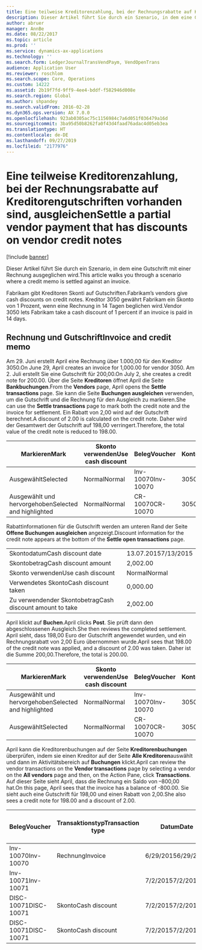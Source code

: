 ```yaml
---
title: Eine teilweise Kreditorenzahlung, bei der Rechnungsrabatte auf Kreditorengutschriften vorhanden sind, ausgleichen
description: Dieser Artikel führt Sie durch ein Szenario, in dem eine Gutschrift mit einer Rechnung ausgeglichen wird.
author: abruer
manager: AnnBe
ms.date: 08/22/2017
ms.topic: article
ms.prod: ''
ms.service: dynamics-ax-applications
ms.technology: ''
ms.search.form: LedgerJournalTransVendPaym, VendOpenTrans
audience: Application User
ms.reviewer: roschlom
ms.search.scope: Core, Operations
ms.custom: 14222
ms.assetid: 2b19f7fd-9ff9-4ee4-bddf-f582946d008e
ms.search.region: Global
ms.author: shpandey
ms.search.validFrom: 2016-02-28
ms.dyn365.ops.version: AX 7.0.0
ms.openlocfilehash: 923ab0305ac75c1156984c7a6d051f036479a16d
ms.sourcegitcommit: 3ba95d50b8262fa0f43d4faad76adac4d05eb3ea
ms.translationtype: HT
ms.contentlocale: de-DE
ms.lasthandoff: 09/27/2019
ms.locfileid: "2177976"
---
```

# <a name="settle-a-partial-vendor-payment-that-has-discounts-on-vendor-credit-notes"></a><span data-ttu-id="59409-103">Eine teilweise Kreditorenzahlung, bei der Rechnungsrabatte auf Kreditorengutschriften vorhanden sind, ausgleichen</span><span class="sxs-lookup"><span data-stu-id="59409-103">Settle a partial vendor payment that has discounts on vendor credit notes</span></span>

[!include [banner](../includes/banner.md)]

<span data-ttu-id="59409-104">Dieser Artikel führt Sie durch ein Szenario, in dem eine Gutschrift mit einer Rechnung ausgeglichen wird.</span><span class="sxs-lookup"><span data-stu-id="59409-104">This article walks you through a scenario where a credit memo is settled against an invoice.</span></span>

<span data-ttu-id="59409-105">Fabrikam gibt Kreditoren Skonti auf Gutschriften.</span><span class="sxs-lookup"><span data-stu-id="59409-105">Fabrikam’s vendors give cash discounts on credit notes.</span></span> <span data-ttu-id="59409-106">Kreditor 3050 gewährt Fabrikam ein Skonto von 1 Prozent, wenn eine Rechnung in 14 Tagen beglichen wird.</span><span class="sxs-lookup"><span data-stu-id="59409-106">Vendor 3050 lets Fabrikam take a cash discount of 1 percent if an invoice is paid in 14 days.</span></span>

## <a name="invoice-and-credit-memo"></a><span data-ttu-id="59409-107">Rechnung und Gutschrift</span><span class="sxs-lookup"><span data-stu-id="59409-107">Invoice and credit memo</span></span>
<span data-ttu-id="59409-108">Am 29. Juni erstellt April eine Rechnung über 1.000,00 für den Kreditor 3050.</span><span class="sxs-lookup"><span data-stu-id="59409-108">On June 29, April creates an invoice for 1,000.00 for vendor 3050.</span></span> <span data-ttu-id="59409-109">Am 2. Juli erstellt Sie eine Gutschrift für 200,00.</span><span class="sxs-lookup"><span data-stu-id="59409-109">On July 2, she creates a credit note for 200.00.</span></span> <span data-ttu-id="59409-110">Über die Seite **Kreditoren** öffnet April die Seite **Bankbuchungen**.</span><span class="sxs-lookup"><span data-stu-id="59409-110">From the **Vendors** page, April opens the **Settle transactions** page.</span></span> <span data-ttu-id="59409-111">Sie kann die Seite **Buchungen ausgleichen** verwenden, um die Gutschrift und die Rechnung für den Ausgleich zu markieren.</span><span class="sxs-lookup"><span data-stu-id="59409-111">She can use the **Settle transactions** page to mark both the credit note and the invoice for settlement.</span></span> <span data-ttu-id="59409-112">Ein Rabatt von 2,00 wird auf der Gutschrift berechnet.</span><span class="sxs-lookup"><span data-stu-id="59409-112">A discount of 2.00 is calculated on the credit note.</span></span> <span data-ttu-id="59409-113">Daher wird der Gesamtwert der Gutschrift auf 198,00 verringert.</span><span class="sxs-lookup"><span data-stu-id="59409-113">Therefore, the total value of the credit note is reduced to 198.00.</span></span>

| <span data-ttu-id="59409-114">Markieren</span><span class="sxs-lookup"><span data-stu-id="59409-114">Mark</span></span>                     | <span data-ttu-id="59409-115">Skonto verwenden</span><span class="sxs-lookup"><span data-stu-id="59409-115">Use cash discount</span></span> | <span data-ttu-id="59409-116">Beleg</span><span class="sxs-lookup"><span data-stu-id="59409-116">Voucher</span></span>   | <span data-ttu-id="59409-117">Konto</span><span class="sxs-lookup"><span data-stu-id="59409-117">Account</span></span> | <span data-ttu-id="59409-118">Datum</span><span class="sxs-lookup"><span data-stu-id="59409-118">Date</span></span>      | <span data-ttu-id="59409-119">Fälligkeitsdatum</span><span class="sxs-lookup"><span data-stu-id="59409-119">Due date</span></span>  | <span data-ttu-id="59409-120">Rechnung</span><span class="sxs-lookup"><span data-stu-id="59409-120">Invoice</span></span> | <span data-ttu-id="59409-121">Betrag in Buchungswährung</span><span class="sxs-lookup"><span data-stu-id="59409-121">Amount in transaction currency</span></span> | <span data-ttu-id="59409-122">Währung</span><span class="sxs-lookup"><span data-stu-id="59409-122">Currency</span></span> | <span data-ttu-id="59409-123">Auszugleichender Betrag</span><span class="sxs-lookup"><span data-stu-id="59409-123">Amount to settle</span></span> |
|--------------------------|-------------------|-----------|---------|-----------|-----------|---------|--------------------------------|----------|------------------|
| <span data-ttu-id="59409-124">Ausgewählt</span><span class="sxs-lookup"><span data-stu-id="59409-124">Selected</span></span>                 | <span data-ttu-id="59409-125">Normal</span><span class="sxs-lookup"><span data-stu-id="59409-125">Normal</span></span>            | <span data-ttu-id="59409-126">Inv-10070</span><span class="sxs-lookup"><span data-stu-id="59409-126">Inv-10070</span></span> | <span data-ttu-id="59409-127">3050</span><span class="sxs-lookup"><span data-stu-id="59409-127">3050</span></span>    | <span data-ttu-id="59409-128">6/29/2015</span><span class="sxs-lookup"><span data-stu-id="59409-128">6/29/2015</span></span> | <span data-ttu-id="59409-129">7/29/2015</span><span class="sxs-lookup"><span data-stu-id="59409-129">7/29/2015</span></span> | <span data-ttu-id="59409-130">10070</span><span class="sxs-lookup"><span data-stu-id="59409-130">10070</span></span>   | <span data-ttu-id="59409-131">-1.000,00</span><span class="sxs-lookup"><span data-stu-id="59409-131">-1,000.00</span></span>                      | <span data-ttu-id="59409-132">USD</span><span class="sxs-lookup"><span data-stu-id="59409-132">USD</span></span>      | <span data-ttu-id="59409-133">-990.00</span><span class="sxs-lookup"><span data-stu-id="59409-133">-990.00</span></span>          |
| <span data-ttu-id="59409-134">Ausgewählt und hervorgehoben</span><span class="sxs-lookup"><span data-stu-id="59409-134">Selected and highlighted</span></span> | <span data-ttu-id="59409-135">Normal</span><span class="sxs-lookup"><span data-stu-id="59409-135">Normal</span></span>            | <span data-ttu-id="59409-136">CR-10070</span><span class="sxs-lookup"><span data-stu-id="59409-136">CR-10070</span></span>  | <span data-ttu-id="59409-137">3050</span><span class="sxs-lookup"><span data-stu-id="59409-137">3050</span></span>    | <span data-ttu-id="59409-138">7/2/2015</span><span class="sxs-lookup"><span data-stu-id="59409-138">7/2/2015</span></span>  | <span data-ttu-id="59409-139">7/29/2015</span><span class="sxs-lookup"><span data-stu-id="59409-139">7/29/2015</span></span> |         | <span data-ttu-id="59409-140">200,00</span><span class="sxs-lookup"><span data-stu-id="59409-140">200.00</span></span>                         | <span data-ttu-id="59409-141">USD</span><span class="sxs-lookup"><span data-stu-id="59409-141">USD</span></span>      | <span data-ttu-id="59409-142">198,00</span><span class="sxs-lookup"><span data-stu-id="59409-142">198.00</span></span>           |

<span data-ttu-id="59409-143">Rabattinformationen für die Gutschrift werden am unteren Rand der Seite **Offene Buchungen ausgleichen** angezeigt.</span><span class="sxs-lookup"><span data-stu-id="59409-143">Discount information for the credit note appears at the bottom of the **Settle open transactions** page.</span></span>

|                              |           |
|------------------------------|-----------|
| <span data-ttu-id="59409-144">Skontodatum</span><span class="sxs-lookup"><span data-stu-id="59409-144">Cash discount date</span></span>           | <span data-ttu-id="59409-145">13.07.2015</span><span class="sxs-lookup"><span data-stu-id="59409-145">7/13/2015</span></span> |
| <span data-ttu-id="59409-146">Skontobetrag</span><span class="sxs-lookup"><span data-stu-id="59409-146">Cash discount amount</span></span>         | <span data-ttu-id="59409-147">2,00</span><span class="sxs-lookup"><span data-stu-id="59409-147">2.00</span></span>      |
| <span data-ttu-id="59409-148">Skonto verwenden</span><span class="sxs-lookup"><span data-stu-id="59409-148">Use cash discount</span></span>            | <span data-ttu-id="59409-149">Normal</span><span class="sxs-lookup"><span data-stu-id="59409-149">Normal</span></span>    |
| <span data-ttu-id="59409-150">Verwendetes Skonto</span><span class="sxs-lookup"><span data-stu-id="59409-150">Cash discount taken</span></span>          | <span data-ttu-id="59409-151">0,00</span><span class="sxs-lookup"><span data-stu-id="59409-151">0.00</span></span>      |
| <span data-ttu-id="59409-152">Zu verwendender Skontobetrag</span><span class="sxs-lookup"><span data-stu-id="59409-152">Cash discount amount to take</span></span> | <span data-ttu-id="59409-153">2,00</span><span class="sxs-lookup"><span data-stu-id="59409-153">2.00</span></span>      |

<span data-ttu-id="59409-154">April klickt auf **Buchen**.</span><span class="sxs-lookup"><span data-stu-id="59409-154">April clicks **Post**.</span></span> <span data-ttu-id="59409-155">Sie prüft dann den abgeschlossenen Ausgleich.</span><span class="sxs-lookup"><span data-stu-id="59409-155">She then reviews the completed settlement.</span></span> <span data-ttu-id="59409-156">April sieht, dass 198,00 Euro der Gutschrift angewendet wurden, und ein Rechnungsrabatt von 2,00 Euro übernommen wurde.</span><span class="sxs-lookup"><span data-stu-id="59409-156">April sees that 198.00 of the credit note was applied, and a discount of 2.00 was taken.</span></span> <span data-ttu-id="59409-157">Daher ist die Summe 200,00.</span><span class="sxs-lookup"><span data-stu-id="59409-157">Therefore, the total is 200.00.</span></span>

| <span data-ttu-id="59409-158">Markieren</span><span class="sxs-lookup"><span data-stu-id="59409-158">Mark</span></span>                     | <span data-ttu-id="59409-159">Skonto verwenden</span><span class="sxs-lookup"><span data-stu-id="59409-159">Use cash discount</span></span> | <span data-ttu-id="59409-160">Beleg</span><span class="sxs-lookup"><span data-stu-id="59409-160">Voucher</span></span>   | <span data-ttu-id="59409-161">Konto</span><span class="sxs-lookup"><span data-stu-id="59409-161">Account</span></span> | <span data-ttu-id="59409-162">Datum</span><span class="sxs-lookup"><span data-stu-id="59409-162">Date</span></span>      | <span data-ttu-id="59409-163">Fälligkeitsdatum</span><span class="sxs-lookup"><span data-stu-id="59409-163">Due date</span></span>  | <span data-ttu-id="59409-164">Rechnung</span><span class="sxs-lookup"><span data-stu-id="59409-164">Invoice</span></span>  | <span data-ttu-id="59409-165">Betrag in Buchungswährung</span><span class="sxs-lookup"><span data-stu-id="59409-165">Amount in transaction currency</span></span> | <span data-ttu-id="59409-166">Währung</span><span class="sxs-lookup"><span data-stu-id="59409-166">Currency</span></span> | <span data-ttu-id="59409-167">Auszugleichender Betrag</span><span class="sxs-lookup"><span data-stu-id="59409-167">Amount to settle</span></span> |
|--------------------------|-------------------|-----------|---------|-----------|-----------|----------|--------------------------------|----------|------------------|
| <span data-ttu-id="59409-168">Ausgewählt und hervorgehoben</span><span class="sxs-lookup"><span data-stu-id="59409-168">Selected and highlighted</span></span> | <span data-ttu-id="59409-169">Normal</span><span class="sxs-lookup"><span data-stu-id="59409-169">Normal</span></span>            | <span data-ttu-id="59409-170">Inv-10070</span><span class="sxs-lookup"><span data-stu-id="59409-170">Inv-10070</span></span> | <span data-ttu-id="59409-171">3050</span><span class="sxs-lookup"><span data-stu-id="59409-171">3050</span></span>    | <span data-ttu-id="59409-172">6/29/2015</span><span class="sxs-lookup"><span data-stu-id="59409-172">6/29/2015</span></span> | <span data-ttu-id="59409-173">7/29/2015</span><span class="sxs-lookup"><span data-stu-id="59409-173">7/29/2015</span></span> | <span data-ttu-id="59409-174">10070</span><span class="sxs-lookup"><span data-stu-id="59409-174">10070</span></span>    | <span data-ttu-id="59409-175">-1.000,00</span><span class="sxs-lookup"><span data-stu-id="59409-175">-1,000.00</span></span>                      | <span data-ttu-id="59409-176">USD</span><span class="sxs-lookup"><span data-stu-id="59409-176">USD</span></span>      | <span data-ttu-id="59409-177">-200.00</span><span class="sxs-lookup"><span data-stu-id="59409-177">-200.00</span></span>          |
| <span data-ttu-id="59409-178">Ausgewählt</span><span class="sxs-lookup"><span data-stu-id="59409-178">Selected</span></span>                 | <span data-ttu-id="59409-179">Normal</span><span class="sxs-lookup"><span data-stu-id="59409-179">Normal</span></span>            | <span data-ttu-id="59409-180">CR-10070</span><span class="sxs-lookup"><span data-stu-id="59409-180">CR-10070</span></span>  | <span data-ttu-id="59409-181">3050</span><span class="sxs-lookup"><span data-stu-id="59409-181">3050</span></span>    | <span data-ttu-id="59409-182">7/2/2015</span><span class="sxs-lookup"><span data-stu-id="59409-182">7/2/2015</span></span>  | <span data-ttu-id="59409-183">7/29/2015</span><span class="sxs-lookup"><span data-stu-id="59409-183">7/29/2015</span></span> | <span data-ttu-id="59409-184">CR-10070</span><span class="sxs-lookup"><span data-stu-id="59409-184">CR-10070</span></span> | <span data-ttu-id="59409-185">200,00</span><span class="sxs-lookup"><span data-stu-id="59409-185">200.00</span></span>                         | <span data-ttu-id="59409-186">USD</span><span class="sxs-lookup"><span data-stu-id="59409-186">USD</span></span>      | <span data-ttu-id="59409-187">198,00</span><span class="sxs-lookup"><span data-stu-id="59409-187">198.00</span></span>           |

<span data-ttu-id="59409-188">April kann die Kreditorenbuchungen auf der Seite **Kreditorenbuchungen** überprüfen, indem sie einen Kreditor auf der Seite **Alle Kreditoren**auswählt und dann im Aktivitätsbereich auf **Buchungen** klickt.</span><span class="sxs-lookup"><span data-stu-id="59409-188">April can review the vendor transactions on the **Vendor transactions** page by selecting a vendor on the **All vendors** page and then, on the Action Pane, click **Transactions**.</span></span> <span data-ttu-id="59409-189">Auf dieser Seite sieht April, dass die Rechnung ein Saldo von –800,00 hat.</span><span class="sxs-lookup"><span data-stu-id="59409-189">On this page, April sees that the invoice has a balance of -800.00.</span></span> <span data-ttu-id="59409-190">Sie sieht auch eine Gutschrift für 198,00 und einen Rabatt von 2,00.</span><span class="sxs-lookup"><span data-stu-id="59409-190">She also sees a credit note for 198.00 and a discount of 2.00.</span></span>

| <span data-ttu-id="59409-191">Beleg</span><span class="sxs-lookup"><span data-stu-id="59409-191">Voucher</span></span>    | <span data-ttu-id="59409-192">Transaktionstyp</span><span class="sxs-lookup"><span data-stu-id="59409-192">Transaction type</span></span> | <span data-ttu-id="59409-193">Datum</span><span class="sxs-lookup"><span data-stu-id="59409-193">Date</span></span>      | <span data-ttu-id="59409-194">Rechnung</span><span class="sxs-lookup"><span data-stu-id="59409-194">Invoice</span></span> | <span data-ttu-id="59409-195">Geschuldeter Betrag in Buchungswährung</span><span class="sxs-lookup"><span data-stu-id="59409-195">Amount in transaction currency debit</span></span> | <span data-ttu-id="59409-196">Gutschriftsbetrag in Buchungswährung</span><span class="sxs-lookup"><span data-stu-id="59409-196">Amount in transaction currency credit</span></span> | <span data-ttu-id="59409-197">Gesamtbetrag</span><span class="sxs-lookup"><span data-stu-id="59409-197">Balance</span></span> | <span data-ttu-id="59409-198">Währung</span><span class="sxs-lookup"><span data-stu-id="59409-198">Currency</span></span> |
|------------|------------------|-----------|---------|--------------------------------------|---------------------------------------|---------|----------|
| <span data-ttu-id="59409-199">Inv-10070</span><span class="sxs-lookup"><span data-stu-id="59409-199">Inv-10070</span></span>  | <span data-ttu-id="59409-200">Rechnung</span><span class="sxs-lookup"><span data-stu-id="59409-200">Invoice</span></span>          | <span data-ttu-id="59409-201">6/29/2015</span><span class="sxs-lookup"><span data-stu-id="59409-201">6/29/2015</span></span> | <span data-ttu-id="59409-202">10070</span><span class="sxs-lookup"><span data-stu-id="59409-202">10070</span></span>   |                                      | <span data-ttu-id="59409-203">1.000,00</span><span class="sxs-lookup"><span data-stu-id="59409-203">1,000.00</span></span>                              | <span data-ttu-id="59409-204">–800,00</span><span class="sxs-lookup"><span data-stu-id="59409-204">-800.00</span></span> | <span data-ttu-id="59409-205">USD</span><span class="sxs-lookup"><span data-stu-id="59409-205">USD</span></span>      |
| <span data-ttu-id="59409-206">Inv-10071</span><span class="sxs-lookup"><span data-stu-id="59409-206">Inv-10071</span></span>  |                  | <span data-ttu-id="59409-207">7/2/2015</span><span class="sxs-lookup"><span data-stu-id="59409-207">7/2/2015</span></span>  | <span data-ttu-id="59409-208">CR10071</span><span class="sxs-lookup"><span data-stu-id="59409-208">CR10071</span></span> | <span data-ttu-id="59409-209">200,00</span><span class="sxs-lookup"><span data-stu-id="59409-209">200.00</span></span>                               |                                       | <span data-ttu-id="59409-210">0,00</span><span class="sxs-lookup"><span data-stu-id="59409-210">0.00</span></span>    | <span data-ttu-id="59409-211">USD</span><span class="sxs-lookup"><span data-stu-id="59409-211">USD</span></span>      |
| <span data-ttu-id="59409-212">DISC-10071</span><span class="sxs-lookup"><span data-stu-id="59409-212">DISC-10071</span></span> |  <span data-ttu-id="59409-213">Skonto</span><span class="sxs-lookup"><span data-stu-id="59409-213">Cash discount</span></span>   | <span data-ttu-id="59409-214">7/2/2015</span><span class="sxs-lookup"><span data-stu-id="59409-214">7/2/2015</span></span>  |         | <span data-ttu-id="59409-215">2,00</span><span class="sxs-lookup"><span data-stu-id="59409-215">2.00</span></span>                                 |                                       | <span data-ttu-id="59409-216">0,00</span><span class="sxs-lookup"><span data-stu-id="59409-216">0.00</span></span>    | <span data-ttu-id="59409-217">USD</span><span class="sxs-lookup"><span data-stu-id="59409-217">USD</span></span>      |
| <span data-ttu-id="59409-218">DISC-10071</span><span class="sxs-lookup"><span data-stu-id="59409-218">DISC-10071</span></span> |  <span data-ttu-id="59409-219">Skonto</span><span class="sxs-lookup"><span data-stu-id="59409-219">Cash discount</span></span>   | <span data-ttu-id="59409-220">7/2/2015</span><span class="sxs-lookup"><span data-stu-id="59409-220">7/2/2015</span></span>  |         |                                      | <span data-ttu-id="59409-221">2,00</span><span class="sxs-lookup"><span data-stu-id="59409-221">2.00</span></span>                                  | <span data-ttu-id="59409-222">0,00</span><span class="sxs-lookup"><span data-stu-id="59409-222">0.00</span></span>    | <span data-ttu-id="59409-223">USD</span><span class="sxs-lookup"><span data-stu-id="59409-223">USD</span></span>      |





